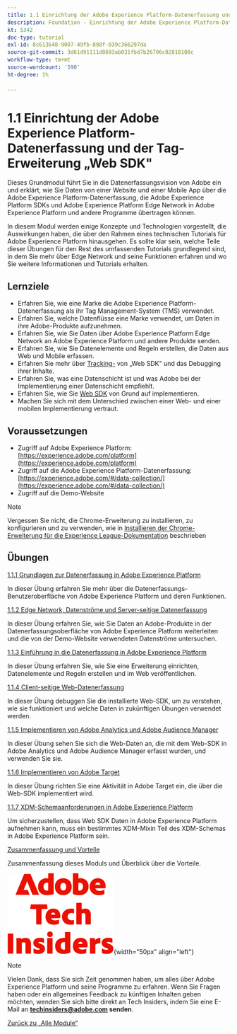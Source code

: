 ```yaml
---
title: 1.1 Einrichtung der Adobe Experience Platform-Datenerfassung und der Web SDK-Erweiterung
description: Foundation - Einrichtung der Adobe Experience Platform-Datenerfassung und der Web SDK-Erweiterung
kt: 5342
doc-type: tutorial
exl-id: 8c613648-9007-49fb-898f-039c366297da
source-git-commit: 3d61d91111d8693ab031fbd7b26706c02818108c
workflow-type: tm+mt
source-wordcount: '590'
ht-degree: 1%

---
```


# 1.1 Einrichtung der Adobe Experience Platform-Datenerfassung und der Tag-Erweiterung „Web SDK&quot;

Dieses Grundmodul führt Sie in die Datenerfassungsvision von Adobe ein und erklärt, wie Sie Daten von einer Website und einer Mobile App über die Adobe Experience Platform-Datenerfassung, die Adobe Experience Platform SDKs und Adobe Experience Platform Edge Network in Adobe Experience Platform und andere Programme übertragen können.

In diesem Modul werden einige Konzepte und Technologien vorgestellt, die Auswirkungen haben, die über den Rahmen eines technischen Tutorials für Adobe Experience Platform hinausgehen. Es sollte klar sein, welche Teile dieser Übungen für den Rest des umfassenden Tutorials grundlegend sind, in dem Sie mehr über Edge Network und seine Funktionen erfahren und wo Sie weitere Informationen und Tutorials erhalten.

## Lernziele

- Erfahren Sie, wie eine Marke die Adobe Experience Platform-Datenerfassung als ihr Tag Management-System (TMS) verwendet.
- Erfahren Sie, welche Datenflüsse eine Marke verwendet, um Daten in ihre Adobe-Produkte aufzunehmen.
- Erfahren Sie, wie Sie Daten über Adobe Experience Platform Edge Network an Adobe Experience Platform und andere Produkte senden.
- Erfahren Sie, wie Sie Datenelemente und Regeln erstellen, die Daten aus Web und Mobile erfassen.
- Erfahren Sie mehr über [&#x200B; Tracking-](https://experienceleague.adobe.com/de/docs/experience-platform/web-sdk/home) von „Web SDK&quot; und das Debugging ihrer Inhalte.
- Erfahren Sie, was eine Datenschicht ist und was Adobe bei der Implementierung einer Datenschicht empfiehlt.
- Erfahren Sie, wie Sie [Web SDK](https://experienceleague.adobe.com/de/docs/experience-platform/web-sdk/home) von Grund auf implementieren.
- Machen Sie sich mit dem Unterschied zwischen einer Web- und einer mobilen Implementierung vertraut.

## Voraussetzungen

- Zugriff auf Adobe Experience Platform: [https://experience.adobe.com/platform](https://experience.adobe.com/platform)
- Zugriff auf die Adobe Experience Platform-Datenerfassung: [https://experience.adobe.com/#/data-collection/](https://experience.adobe.com/#/data-collection/)
- Zugriff auf die Demo-Website

>[!NOTE]
>
>Vergessen Sie nicht, die Chrome-Erweiterung zu installieren, zu konfigurieren und zu verwenden, wie in [Installieren der Chrome-Erweiterung für die Experience League-Dokumentation](../../../getting-started/gettingstarted/ex1.md) beschrieben

## Übungen

[1.1.1 Grundlagen zur Datenerfassung in Adobe Experience Platform](./ex1.md)

In dieser Übung erfahren Sie mehr über die Datenerfassungs-Benutzeroberfläche von Adobe Experience Platform und deren Funktionen.

[1.1.2 Edge Network, Datenströme und Server-seitige Datenerfassung](./ex2.md)

In dieser Übung erfahren Sie, wie Sie Daten an Adobe-Produkte in der Datenerfassungsoberfläche von Adobe Experience Platform weiterleiten und die von der Demo-Website verwendeten Datenströme untersuchen.

[1.1.3 Einführung in die Datenerfassung in Adobe Experience Platform](./ex3.md)

In dieser Übung erfahren Sie, wie Sie eine Erweiterung einrichten, Datenelemente und Regeln erstellen und im Web veröffentlichen.

[1.1.4 Client-seitige Web-Datenerfassung](./ex4.md)

In dieser Übung debuggen Sie die installierte Web-SDK, um zu verstehen, wie sie funktioniert und welche Daten in zukünftigen Übungen verwendet werden.

[1.1.5 Implementieren von Adobe Analytics und Adobe Audience Manager](./ex5.md)

In dieser Übung sehen Sie sich die Web-Daten an, die mit dem Web-SDK in Adobe Analytics und Adobe Audience Manager erfasst wurden, und verwenden Sie sie.

[1.1.6 Implementieren von Adobe Target](./ex6.md)

In dieser Übung richten Sie eine Aktivität in Adobe Target ein, die über die Web-SDK implementiert wird.

[1.1.7 XDM-Schemaanforderungen in Adobe Experience Platform](./ex7.md)

Um sicherzustellen, dass Web SDK Daten in Adobe Experience Platform aufnehmen kann, muss ein bestimmtes XDM-Mixin Teil des XDM-Schemas in Adobe Experience Platform sein.

[Zusammenfassung und Vorteile](./summary.md)

Zusammenfassung dieses Moduls und Überblick über die Vorteile.

![Tech Insiders](./../../../../assets/images/techinsiders.png){width="50px" align="left"}

>[!NOTE]
>
>Vielen Dank, dass Sie sich Zeit genommen haben, um alles über Adobe Experience Platform und seine Programme zu erfahren. Wenn Sie Fragen haben oder ein allgemeines Feedback zu künftigen Inhalten geben möchten, wenden Sie sich bitte direkt an Tech Insiders, indem Sie eine E-Mail an **techinsiders@adobe.com senden**.

[Zurück zu „Alle Module“](./../../../../overview.md)
